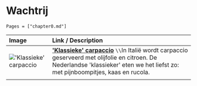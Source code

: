 # Wachtrij

```@contents
Pages = ["chapter0.md"]
```

| Image| Link / Description |
| :--- | :--- |
| !['Klassieke' carpaccio](https://static.ah.nl/static/recepten/img_RAM_PRD130910_1224x900_JPG.jpg) | **['Klassieke' carpaccio](https://www.ah.nl/allerhande/recept/R-R8184/klassieke-carpaccio)** ``\\``In Italië wordt carpaccio geserveerd met olijfolie en citroen. De Nederlandse 'klassieker' eten we het liefst zo: met pijnboompitjes, kaas en rucola. |
||